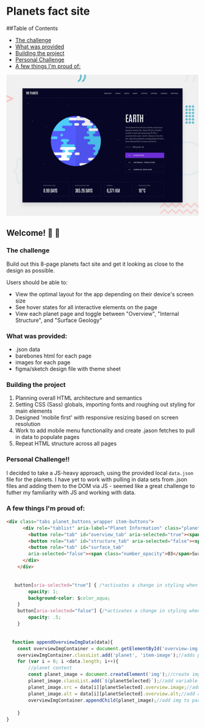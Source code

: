 # Planets fact site

##Table of Contents

- [The challenge](#the-challenge)
- [What was provided](#what-was-provided)
- [Building the project](#building-the-project)
- [Personal Challenge](#personal-challenge)
- [A few things I'm proud of:](#a-few-things-i'm-proud-of:)


![Design preview for the Planets fact site coding challenge](./preview.jpg)

## Welcome! 👋 🚀 

### The challenge

Build out this 8-page planets fact site and get it looking as close to the design as possible.

Users should be able to:

- View the optimal layout for the app depending on their device's screen size
- See hover states for all interactive elements on the page
- View each planet page and toggle between "Overview", "Internal Structure", and "Surface Geology"

### What was provided:

+ .json data
+ barebones html for each page
+ images for each page
+ figma/sketch design file with theme sheet

### Building the project

1. Planning overall HTML architecture and semantics
2. Setting CSS (Sass) globals, importing fonts and roughing out styling for main elements
3. Designed 'mobile first' with responsive resizing based on screen resolution
4. Work to add mobile menu functionality and create .jason fetches to pull in data to populate pages
5. Repeat HTML structure across all pages

### Personal Challenge!!

I decided to take a JS-heavy approach, using the provided local `data.json` file for the planets. I have yet to work with pulling in data sets from .json files and adding them to the DOM via JS - seemed like a great challenge to futher my familiarity with JS and working with data.

### A few things I'm proud of:

```html
<div class="tabs planet_buttons_wrapper item-buttons">
      <div role="tablist" aria-label="Planet Information" class="planet_details_buttons">
        <button role="tab" id="overview_tab" aria-selected="true"><span class="number_opacity">01</span>Overview</button>
        <button role="tab" id="structure_tab" aria-selected="false"><span class="number_opacity">02</span><span class="tab_desk_vis">Internal </span>Structure</button>
        <button role="tab" id="surface_tab"
        aria-selected="false"><span class="number_opacity">03</span>Surface<span class="tab_desk_vis"> Geology</span></button>
      </div>
    </div>
```
```css - Targeting styling based on aria selection was new to me! Great to target it based off of actions taken by users and translated through JS.

   button[aria-selected="true"] { /*activates a change in styling when aria-selected is = to true*/
        opacity: 1;
        background-color: $color_aqua;
    }
    button[aria-selected="false"] {/*activates a change in styling when aria-selected is = to false*/
        opacity: .5;
    }
```
```js

  function appendOverviewImgData(data){
    const overviewImgContainer = document.getElementById('overview-img');//identify the container for overview via element ID// 
    overviewImgContainer.classList.add('planet', 'item-image');//adds planet class to overview
    for (var i = 0; i <data.length; i++){
        //planet content
        const planet_image = document.createElement('img');//create img variable
        planet_image.classList.add(`${planetSelected}`);//add variable class to image using template literals
        planet_image.src = data[i][planetSelected].overview.image;//add source to img (found via variables set by a class in the HTML!)
        planet_image.alt = data[i][planetSelected].overview.alt;//add alt desc to img (found via variables set by a class in the HTML!)
        overviewImgContainer.appendChild(planet_image);//add img to parent div
   
    }
}

```

